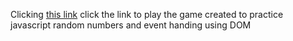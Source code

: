 Clicking [this link](https://guess-number-game.surge.sh/)
click the link to play the game
created to practice javascript random numbers and event handing using DOM
